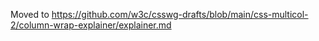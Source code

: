 Moved to https://github.com/w3c/csswg-drafts/blob/main/css-multicol-2/column-wrap-explainer/explainer.md
